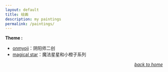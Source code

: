 ```yaml
---
layout: default
title: 绘画
description: my paintings
permalink: /paintings/
---
```


**Theme :**
- [onmyoji](/paintings/collections/onmyoji)：阴阳师二创
- [magical star](/paintings/collections/magical_star)：魔法星星和小橙子系列<p align="right">[*back to home*](https://fiiish-yu.github.io/)</p>
